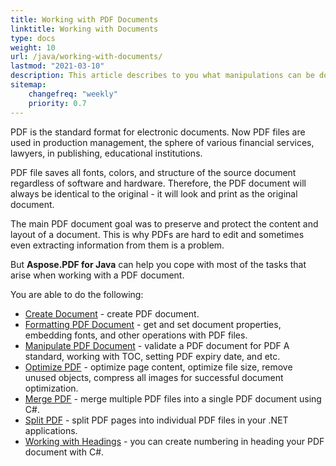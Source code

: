 ```yaml
---
title: Working with PDF Documents 
linktitle: Working with Documents
type: docs
weight: 10
url: /java/working-with-documents/
lastmod: "2021-03-10"
description: This article describes to you what manipulations can be done with the document with Aspose.PDF for Java.
sitemap:
    changefreq: "weekly"
    priority: 0.7
---
```


PDF is the standard format for electronic documents. Now PDF files are used in production management, the sphere of various financial services, lawyers, in publishing, educational institutions. 

PDF file saves all fonts, colors, and structure of the source document regardless of software and hardware. Therefore, the PDF document will always be identical to the original - it will look and print as the original document. 

The main PDF document goal was to preserve and protect the content and layout of a document. This is why PDFs are hard to edit and sometimes even extracting information from them is a problem.

But **Aspose.PDF for Java** can help you cope with most of the tasks that arise when working with a PDF document.

You are able to do the following:

- [Create Document](/pdf/java/create-pdf-document/) - create PDF document.
- [Formatting PDF Document](/pdf/java/formatting-pdf-document/) - get and set document properties, embedding fonts, and other operations with PDF files.  
- [Manipulate PDF Document](/pdf/java/manipulate-pdf-document/) - validate a PDF document for PDF A standard, working with TOC, setting PDF expiry date, and etc.
- [Optimize PDF](/pdf/java/optimize-pdf/) - optimize page content, optimize file size, remove unused objects, compress all images for successful document optimization.
- [Merge PDF](/pdf/java/merge-pdf-documents/) - merge multiple PDF files into a single PDF document using C#.
- [Split PDF](/pdf/java/split-document/) - split PDF pages into individual PDF files in your .NET applications. 
- [Working with Headings](/pdf/java/working-with-headings/) - you can create numbering in heading your PDF document with C#.
